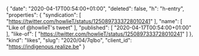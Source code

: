 {
  "date": "2020-04-17T00:54:00+01:00",
  "deleted": false,
  "h": "h-entry",
  "properties": {
    "syndication": [
      "https://twitter.com/howlieT/status/1250897333728010241"
    ],
    "name": [
      "Like of @howlieT's tweet"
    ],
    "published": [
      "2020-04-17T00:54:00+01:00"
    ],
    "like-of": [
      "https://twitter.com/howlieT/status/1250897333728010241"
    ]
  },
  "kind": "likes",
  "slug": "2020/04/7qlbo",
  "client_id": "https://indigenous.realize.be"
}
